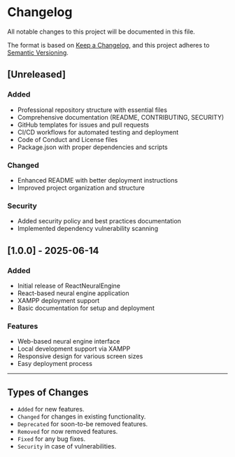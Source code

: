 # Changelog

All notable changes to this project will be documented in this file.

The format is based on [Keep a Changelog](https://keepachangelog.com/en/1.0.0/),
and this project adheres to [Semantic Versioning](https://semver.org/spec/v2.0.0.html).

## [Unreleased]

### Added
- Professional repository structure with essential files
- Comprehensive documentation (README, CONTRIBUTING, SECURITY)
- GitHub templates for issues and pull requests
- CI/CD workflows for automated testing and deployment
- Code of Conduct and License files
- Package.json with proper dependencies and scripts

### Changed
- Enhanced README with better deployment instructions
- Improved project organization and structure

### Security
- Added security policy and best practices documentation
- Implemented dependency vulnerability scanning

## [1.0.0] - 2025-06-14

### Added
- Initial release of ReactNeuralEngine
- React-based neural engine application
- XAMPP deployment support
- Basic documentation for setup and deployment

### Features
- Web-based neural engine interface
- Local development support via XAMPP
- Responsive design for various screen sizes
- Easy deployment process

---

## Types of Changes

- `Added` for new features.
- `Changed` for changes in existing functionality.
- `Deprecated` for soon-to-be removed features.
- `Removed` for now removed features.
- `Fixed` for any bug fixes.
- `Security` in case of vulnerabilities.

